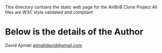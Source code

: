 This directory contains the static web page for the AirBnB Clone Project
All files are W3C style validated and compliant

# Below is the details of the Author
David Ajimati  <ajimatidavid@gmail.com>